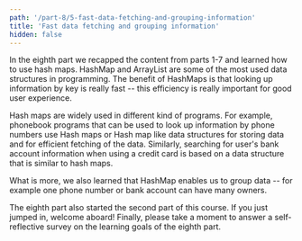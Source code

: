```yaml
---
path: '/part-8/5-fast-data-fetching-and-grouping-information'
title: 'Fast data fetching and grouping information'
hidden: false
---
```




In the eighth part we recapped the content from parts 1-7 and learned how to use hash maps. HashMap and ArrayList are some of the most used data structures in programming. The benefit of HashMaps is that looking up information by key is really fast -- this efficiency is really important for good user experience.

Hash maps are widely used in different kind of programs. For example, phonebook programs that can be used to look up information by phone numbers use Hash maps or Hash map like data structures for storing data and for efficient fetching of the data. Similarly, searching for user's bank account information when using a credit card is based on a data structure that is similar to hash maps.

What is more, we also learned that HashMap enables us to group data -- for example one phone number or bank account can have many owners.







The eighth part also started the second part of this course. If you just jumped in, welcome aboard! Finally, please take a moment to answer a self-reflective survey on the learning goals of the eighth part.

<quiz id='ce5dd5bb-4a47-5e73-96b2-6c93fb65134f'></quiz>
